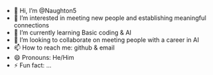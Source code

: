 - 👋 Hi, I’m @Naughton5
- 👀 I’m interested in meeting new people and establishing meaningful connections
- 🌱 I’m currently learning Basic coding & AI
- 💞️ I’m looking to collaborate on meeting people with a career in AI
- 📫 How to reach me: github & email 
- 😄 Pronouns: He/Him
- ⚡ Fun fact: ...

<!---
Naughton5/Naughton5 is a ✨ special ✨ repository because its `README.md` (this file) appears on your GitHub profile.
You can click the Preview link to take a look at your changes.
--->
